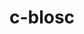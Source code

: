 ---
title: "c-blosc"
layout: cache
categories: [package, v0.18.1]
meta: {"versions": ["1.21.1"], "compilers": ["gcc@=7.3.1", "gcc@=7.5.0"], "oss": ["amzn2", "ubuntu18.04"], "platforms": ["linux"], "targets": ["aarch64", "graviton2", "x86_64", "x86_64_v3", "x86_64_v4"], "stacks": ["aws-ahug", "aws-ahug-aarch64", "aws-isc", "aws-isc-aarch64", "data-vis-sdk", "e4s", "root"], "num_specs": 6, "num_specs_by_stack": {"root": 6, "e4s": 1, "aws-ahug": 2, "aws-isc": 2, "aws-isc-aarch64": 2, "aws-ahug-aarch64": 2, "data-vis-sdk": 1}}
spec_details: [{"hash": "pt66zrrszxvzkg3p6tf5rkk4sfcrgisz", "compiler": "gcc@=7.5.0", "versions": ["1.21.1"], "os": "ubuntu18.04", "platform": "linux", "target": "x86_64", "variants": ["+avx2", "build_type=RelWithDebInfo", "~ipo"], "stacks": ["root", "e4s"], "size": "-", "tarball": "https://binaries.spack.io/v0.18.1/build_cache/linux-ubuntu18.04-x86_64/gcc-7.5.0/c-blosc-1.21.1/linux-ubuntu18.04-x86_64-gcc-7.5.0-c-blosc-1.21.1-pt66zrrszxvzkg3p6tf5rkk4sfcrgisz.spack"}, {"hash": "ciivb24fcayklj6jona46lxcwnbf4txi", "compiler": "gcc@=7.3.1", "versions": ["1.21.1"], "os": "amzn2", "platform": "linux", "target": "x86_64_v4", "variants": ["+avx2", "build_type=RelWithDebInfo", "~ipo"], "stacks": ["root", "aws-ahug", "aws-isc"], "size": "-", "tarball": "https://binaries.spack.io/v0.18.1/build_cache/linux-amzn2-x86_64_v4/gcc-7.3.1/c-blosc-1.21.1/linux-amzn2-x86_64_v4-gcc-7.3.1-c-blosc-1.21.1-ciivb24fcayklj6jona46lxcwnbf4txi.spack"}, {"hash": "vcso6ddxqmuglxr6wiwc22uazhybdeff", "compiler": "gcc@=7.3.1", "versions": ["1.21.1"], "os": "amzn2", "platform": "linux", "target": "x86_64_v3", "variants": ["+avx2", "build_type=RelWithDebInfo", "~ipo"], "stacks": ["root", "aws-ahug", "aws-isc"], "size": "-", "tarball": "https://binaries.spack.io/v0.18.1/build_cache/linux-amzn2-x86_64_v3/gcc-7.3.1/c-blosc-1.21.1/linux-amzn2-x86_64_v3-gcc-7.3.1-c-blosc-1.21.1-vcso6ddxqmuglxr6wiwc22uazhybdeff.spack"}, {"hash": "z5hosbdacgfyyxnzwcbwt2ciqadj3qhp", "compiler": "gcc@=7.3.1", "versions": ["1.21.1"], "os": "amzn2", "platform": "linux", "target": "graviton2", "variants": ["+avx2", "build_type=RelWithDebInfo", "~ipo"], "stacks": ["aws-isc-aarch64", "root", "aws-ahug-aarch64"], "size": "-", "tarball": "https://binaries.spack.io/v0.18.1/build_cache/linux-amzn2-graviton2/gcc-7.3.1/c-blosc-1.21.1/linux-amzn2-graviton2-gcc-7.3.1-c-blosc-1.21.1-z5hosbdacgfyyxnzwcbwt2ciqadj3qhp.spack"}, {"hash": "du5enzzx6kfdlpwnkwalkbrasbi6n6hs", "compiler": "gcc@=7.3.1", "versions": ["1.21.1"], "os": "amzn2", "platform": "linux", "target": "aarch64", "variants": ["+avx2", "build_type=RelWithDebInfo", "~ipo"], "stacks": ["aws-isc-aarch64", "root", "aws-ahug-aarch64"], "size": "-", "tarball": "https://binaries.spack.io/v0.18.1/build_cache/linux-amzn2-aarch64/gcc-7.3.1/c-blosc-1.21.1/linux-amzn2-aarch64-gcc-7.3.1-c-blosc-1.21.1-du5enzzx6kfdlpwnkwalkbrasbi6n6hs.spack"}, {"hash": "sv3upeqsgcjw4ads7i23giwgop3tfvop", "compiler": "gcc@=7.5.0", "versions": ["1.21.1"], "os": "ubuntu18.04", "platform": "linux", "target": "x86_64", "variants": ["+avx2", "build_type=RelWithDebInfo", "~ipo"], "stacks": ["root", "data-vis-sdk"], "size": "-", "tarball": "https://binaries.spack.io/v0.18.1/build_cache/linux-ubuntu18.04-x86_64/gcc-7.5.0/c-blosc-1.21.1/linux-ubuntu18.04-x86_64-gcc-7.5.0-c-blosc-1.21.1-sv3upeqsgcjw4ads7i23giwgop3tfvop.spack"}]
---
